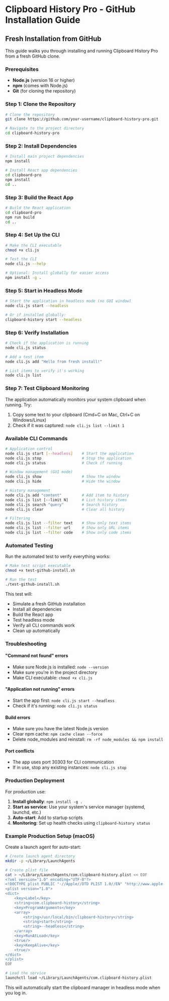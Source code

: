 # Clipboard History Pro - GitHub Installation Guide

## Fresh Installation from GitHub

This guide walks you through installing and running Clipboard History Pro from a fresh GitHub clone.

### Prerequisites

- **Node.js** (version 16 or higher)
- **npm** (comes with Node.js)
- **Git** (for cloning the repository)

### Step 1: Clone the Repository

```bash
# Clone the repository
git clone https://github.com/your-username/clipboard-history-pro.git

# Navigate to the project directory
cd clipboard-history-pro
```

### Step 2: Install Dependencies

```bash
# Install main project dependencies
npm install

# Install React app dependencies
cd clipboard-pro
npm install
cd ..
```

### Step 3: Build the React App

```bash
# Build the React application
cd clipboard-pro
npm run build
cd ..
```

### Step 4: Set Up the CLI

```bash
# Make the CLI executable
chmod +x cli.js

# Test the CLI
node cli.js --help

# Optional: Install globally for easier access
npm install -g .
```

### Step 5: Start in Headless Mode

```bash
# Start the application in headless mode (no GUI window)
node cli.js start --headless

# Or if installed globally:
clipboard-history start --headless
```

### Step 6: Verify Installation

```bash
# Check if the application is running
node cli.js status

# Add a test item
node cli.js add "Hello from fresh install!"

# List items to verify it's working
node cli.js list
```

### Step 7: Test Clipboard Monitoring

The application automatically monitors your system clipboard when running. Try:

1. Copy some text to your clipboard (Cmd+C on Mac, Ctrl+C on Windows/Linux)
2. Check if it was captured: `node cli.js list --limit 1`

### Available CLI Commands

```bash
# Application control
node cli.js start [--headless]    # Start the application
node cli.js stop                  # Stop the application
node cli.js status                # Check if running

# Window management (GUI mode)
node cli.js show                  # Show the window
node cli.js hide                  # Hide the window

# History management
node cli.js add "content"         # Add item to history
node cli.js list [--limit N]      # List history items
node cli.js search "query"        # Search history
node cli.js clear                 # Clear all history

# Filtering
node cli.js list --filter text    # Show only text items
node cli.js list --filter url     # Show only URL items
node cli.js list --filter code    # Show only code items
```

### Automated Testing

Run the automated test to verify everything works:

```bash
# Make test script executable
chmod +x test-github-install.sh

# Run the test
./test-github-install.sh
```

This test will:
- Simulate a fresh GitHub installation
- Install all dependencies
- Build the React app
- Test headless mode
- Verify all CLI commands work
- Clean up automatically

### Troubleshooting

#### "Command not found" errors
- Make sure Node.js is installed: `node --version`
- Make sure you're in the project directory
- Make CLI executable: `chmod +x cli.js`

#### "Application not running" errors
- Start the app first: `node cli.js start --headless`
- Check if it's running: `node cli.js status`

#### Build errors
- Make sure you have the latest Node.js version
- Clear npm cache: `npm cache clean --force`
- Delete node_modules and reinstall: `rm -rf node_modules && npm install`

#### Port conflicts
- The app uses port 30303 for CLI communication
- If in use, stop any existing instances: `node cli.js stop`

### Production Deployment

For production use:

1. **Install globally**: `npm install -g .`
2. **Start as service**: Use your system's service manager (systemd, launchd, etc.)
3. **Auto-start**: Add to startup scripts
4. **Monitoring**: Set up health checks using `clipboard-history status`

### Example Production Setup (macOS)

Create a launch agent for auto-start:

```bash
# Create launch agent directory
mkdir -p ~/Library/LaunchAgents

# Create plist file
cat > ~/Library/LaunchAgents/com.clipboard-history.plist << EOF
<?xml version="1.0" encoding="UTF-8"?>
<!DOCTYPE plist PUBLIC "-//Apple//DTD PLIST 1.0//EN" "http://www.apple.com/DTDs/PropertyList-1.0.dtd">
<plist version="1.0">
<dict>
    <key>Label</key>
    <string>com.clipboard-history</string>
    <key>ProgramArguments</key>
    <array>
        <string>/usr/local/bin/clipboard-history</string>
        <string>start</string>
        <string>--headless</string>
    </array>
    <key>RunAtLoad</key>
    <true/>
    <key>KeepAlive</key>
    <true/>
</dict>
</plist>
EOF

# Load the service
launchctl load ~/Library/LaunchAgents/com.clipboard-history.plist
```

This will automatically start the clipboard manager in headless mode when you log in.
